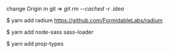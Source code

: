 change Origin in git => 
*git rm --cached -r .idea*

$ yarn add radium
https://github.com/FormidableLabs/radium

$ yarn add node-sass sass-loader

$ yarn add prop-types



